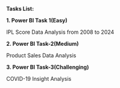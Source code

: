**Tasks List:**


**1. Power BI Task 1(Easy)**

IPL Score Data Analysis from 2008 to 2024 


**2. Power BI Task-2(Medium)**

Product Sales Data Analysis


**3. Power BI Task-3(Challenging)**

COVID-19 Insight Analysis
